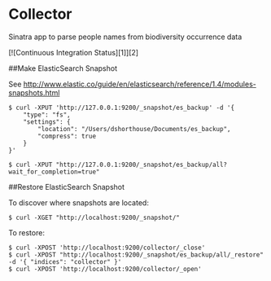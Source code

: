 # Collector
Sinatra app to parse people names from biodiversity occurrence data

[![Continuous Integration Status][1]][2]

##Make ElasticSearch Snapshot

See http://www.elastic.co/guide/en/elasticsearch/reference/1.4/modules-snapshots.html

    $ curl -XPUT 'http://127.0.0.1:9200/_snapshot/es_backup' -d '{
        "type": "fs",
        "settings": {
            "location": "/Users/dshorthouse/Documents/es_backup",
            "compress": true
        }
    }'

    $ curl -XPUT "http://127.0.0.1:9200/_snapshot/es_backup/all?wait_for_completion=true"

##Restore ElasticSearch Snapshot

To discover where snapshots are located:

    $ curl -XGET "http://localhost:9200/_snapshot/"

To restore:

    $ curl -XPOST 'http://localhost:9200/collector/_close'
    $ curl -XPOST "http://localhost:9200/_snapshot/es_backup/all/_restore" -d '{ "indices": "collector" }'
    $ curl -XPOST 'http://localhost:9200/collector/_open'
